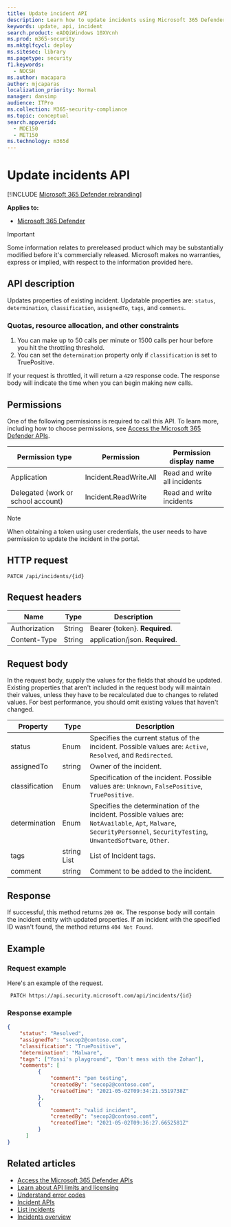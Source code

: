 ```yaml
---
title: Update incident API
description: Learn how to update incidents using Microsoft 365 Defender API
keywords: update, api, incident
search.product: eADQiWindows 10XVcnh
ms.prod: m365-security
ms.mktglfcycl: deploy
ms.sitesec: library
ms.pagetype: security
f1.keywords:
  - NOCSH
ms.author: macapara
author: mjcaparas
localization_priority: Normal
manager: dansimp
audience: ITPro
ms.collection: M365-security-compliance
ms.topic: conceptual
search.appverid:
  - MOE150
  - MET150
ms.technology: m365d
---
```


# Update incidents API

[!INCLUDE [Microsoft 365 Defender rebranding](../includes/microsoft-defender.md)]

**Applies to:**

- [Microsoft 365 Defender](https://go.microsoft.com/fwlink/?linkid=2118804)

> [!IMPORTANT]
> Some information relates to prereleased product which may be substantially modified before it's commercially released. Microsoft makes no warranties, express or implied, with respect to the information provided here.

## API description

Updates properties of existing incident. Updatable properties are: `status`, `determination`, `classification`, `assignedTo`, `tags`, and `comments`.

### Quotas, resource allocation, and other constraints

1. You can make up to 50 calls per minute or 1500 calls per hour before you hit the throttling threshold.
2. You can set the `determination` property only if `classification` is set to TruePositive.

If your request is throttled, it will return a `429` response code. The response body will indicate the time when you can begin making new calls.

## Permissions

One of the following permissions is required to call this API. To learn more, including how to choose permissions, see [Access the Microsoft 365 Defender APIs](api-access.md).

Permission type|Permission|Permission display name
---|---|---
Application|Incident.ReadWrite.All|Read and write all incidents
Delegated (work or school account)|Incident.ReadWrite|Read and write incidents

> [!NOTE]
> When obtaining a token using user credentials, the user needs to have permission to update the incident in the portal.

## HTTP request

```HTTP
PATCH /api/incidents/{id}
```

## Request headers

Name|Type|Description
---|---|---
Authorization|String|Bearer {token}. **Required**.
Content-Type|String|application/json. **Required**.

## Request body

In the request body, supply the values for the fields that should be updated. Existing properties that aren't included in the request body will maintain their values, unless they have to be recalculated due to changes to related values. For best performance, you should omit existing values that haven't changed.

Property|Type|Description
---|---|---
status|Enum|Specifies the current status of the incident. Possible values are: `Active`, `Resolved`, and `Redirected`.
assignedTo|string|Owner of the incident.
classification|Enum|Specification of the incident. Possible values are: `Unknown`, `FalsePositive`, `TruePositive`.
determination|Enum|Specifies the determination of the incident. Possible values are: `NotAvailable`, `Apt`, `Malware`, `SecurityPersonnel`, `SecurityTesting`, `UnwantedSoftware`, `Other`.
tags|string List|List of Incident tags.
comment|string|Comment to be added to the incident.

## Response

If successful, this method returns `200 OK`. The response body will contain the incident entity with updated properties. If an incident with the specified ID wasn't found, the method returns
 `404 Not Found`.

## Example

### Request example

Here's an example of the request.

```HTTP
 PATCH https://api.security.microsoft.com/api/incidents/{id}
```

### Response example

```json
{
    "status": "Resolved",
    "assignedTo": "secop2@contoso.com",
    "classification": "TruePositive",
    "determination": "Malware",
    "tags": ["Yossi's playground", "Don't mess with the Zohan"],
    "comments": [
          {
              "comment": "pen testing",
              "createdBy": "secop2@contoso.com",
              "createdTime": "2021-05-02T09:34:21.5519738Z"
          },
          {
              "comment": "valid incident",
              "createdBy": "secop2@contoso.comt",
              "createdTime": "2021-05-02T09:36:27.6652581Z"
          }
      ]
}
```

## Related articles

- [Access the Microsoft 365 Defender APIs](api-access.md)
- [Learn about API limits and licensing](api-terms.md)
- [Understand error codes](api-error-codes.md)
- [Incident APIs](api-incident.md)
- [List incidents](api-list-incidents.md)
- [Incidents overview](incidents-overview.md)
